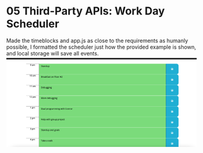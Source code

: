 # 05 Third-Party APIs: Work Day Scheduler
Made the timeblocks and app.js as close to the requirements as humanly possible, I formatted the scheduler just how the provided example is shown, and local storage will save all events.
![landing-page](./Assets/Screen%20Shot%202022-10-05%20at%2012.35.57%20AM.png)